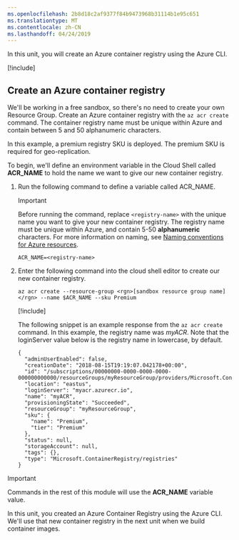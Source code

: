 ```yaml
---
ms.openlocfilehash: 2b8d18c2af9377f84b9473968b31114b1e95c651
ms.translationtype: MT
ms.contentlocale: zh-CN
ms.lasthandoff: 04/24/2019
---
```

In this unit, you will create an Azure container registry using the Azure CLI.

<!-- Activate the sandbox -->
[!include[](../../../includes/azure-sandbox-activate.md)]
 
## <a name="create-an-azure-container-registry"></a>Create an Azure container registry

We'll be working in a free sandbox, so there's no need to create your own Resource Group. Create an Azure container registry with the `az acr create` command. The container registry name must be unique within Azure and contain between 5 and 50 alphanumeric characters.

In this example, a premium registry SKU is deployed. The premium SKU is required for geo-replication. 

To begin, we'll define an environment variable in the Cloud Shell called **ACR_NAME**  to hold the name we want to give our new container registry.

1. Run the following command to define a variable called ACR_NAME.

    > [!IMPORTANT]
    > Before running the command, replace  `<registry-name>` with the unique name you want to give your new container registry. The registry name must be unique within Azure, and contain 5-50 **alphanumeric** characters. For more information on naming, see [Naming conventions for Azure resources](https://docs.microsoft.com/azure/architecture/best-practices/naming-conventions?azure-portal=true).

    ```azurecli
    ACR_NAME=<registry-name>
    ```
1. Enter the following command into the cloud shell editor to create our new container registry.

    ```azurecli
    az acr create --resource-group <rgn>[sandbox resource group name]</rgn> --name $ACR_NAME --sku Premium
    ```

    [!include[](../../../includes/azure-cloudshell-copy-paste-tip.md)]

    The following snippet is an example response from the `az acr create` command. In this example, the registry name was *myACR*. Note that the loginServer value below is the registry name in lowercase, by default.  
    
    ```output
    {
      "adminUserEnabled": false,
      "creationDate": "2018-08-15T19:19:07.042178+00:00",
      "id": "/subscriptions/00000000-0000-0000-0000-000000000000/resourceGroups/myResourceGroup/providers/Microsoft.ContainerRegistry/registries/myACR0007",
      "location": "eastus",
      "loginServer": "myacr.azurecr.io",
      "name": "myACR",
      "provisioningState": "Succeeded",
      "resourceGroup": "myResourceGroup",
      "sku": {
        "name": "Premium",
        "tier": "Premium"
      },
      "status": null,
      "storageAccount": null,
      "tags": {},
      "type": "Microsoft.ContainerRegistry/registries"
    }
    ```

> [!IMPORTANT]
> Commands in the rest of this module will use the **ACR_NAME** variable value. 

In this unit, you created an Azure Container Registry using the Azure CLI. We'll use that new container registry in the next unit when we build container images.
